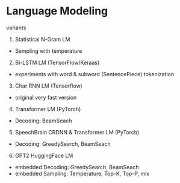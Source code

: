 # Language Modeling 
variants

1. Statistical N-Gram LM 
- Sampling with temperature

2. Bi-LSTM LM (TensorFlow/Keraas)
- experiments with word & subword (SentencePiece) tokenization

3. Char RNN LM (Tensorflow)
- original very fast version

4. Transformer LM (PyTorch)
- Decoding: BeamSeach

5. SpeechBrain CRDNN & Transformer LM (PyTorch)
- Decoding: GreedySearch, BeamSeach

6. GPT2 HuggingFace LM
- embedded Decoding: GreedySearch, BeamSeach
- embedded Sampling: Temperature, Top-K, Top-P, mix